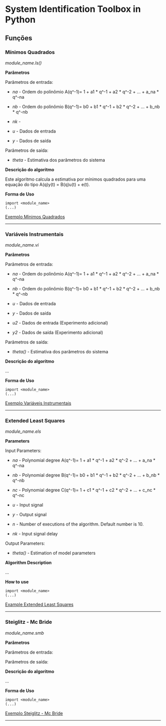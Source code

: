 # System Identification Toolbox in Python

## Funções

### Mínimos Quadrados

*module_name.ls()*

**Parâmetros**

Parâmetros de entrada:

- *na* - Ordem do polinômio A(q^-1)= 1 + a1 * q^-1 + a2 * q^-2 + ... + a_na * q^-na

- *nb* - Ordem do polinômio B(q^-1)= b0 + b1 * q^-1 + b2 * q^-2 + ... + b_nb * q^-nb

- *nk* -

- *u* - Dados de entrada

- *y* - Dados de saída

Parâmetros de saída:

- *theta* - Estimativa dos parâmetros do sistema

**Descrição do algoritmo**

Este algoritmo calcula a estimativa por mínimos quadrados para uma equação do
tipo A(q)y(t) = B(q)u(t) + e(t).

**Forma de Uso**

```
import <module_name>
(...)
```

[Exemplo Mínimos Quadrados](../examples/example_least_square.py)

--------------------------------------------------------------------------------

### Variáveis Instrumentais

*module_name.vi*

**Parâmetros**

Parâmetros de entrada:

- *na* - Ordem do polinômio A(q^-1)= 1 + a1 * q^-1 + a2 * q^-2 + ... + a_na * q^-na

- *nb* - Ordem do polinômio B(q^-1)= b0 + b1 * q^-1 + b2 * q^-2 + ... + b_nb * q^-nb

- *u* - Dados de entrada

- *y* - Dados de saída

- *u2* - Dados de entrada (Experimento adicional)

- *y2* - Dados de saída (Experimento adicional)

Parâmetros de saída:

- *theta()* - Estimativa dos parâmetros do sistema

**Descrição do algoritmo**

...

**Forma de Uso**

```
import <module_name>
(...)
```

[Exemplo Variáveis Instrumentais](../examples/example_instrumental_variable.py)

--------------------------------------------------------------------------------

### Extended Least Squares

*module_name.els*

**Parameters**

Input Parameters:

- *na* - Polynomial degree A(q^-1)= 1 + a1 * q^-1 + a2 * q^-2 + ... + a_na * q^-na

- *nb* - Polynomial degree B(q^-1)= b0 + b1 * q^-1 + b2 * q^-2 + ... + b_nb * q^-nb

- *nc* - Polynomial degree C(q^-1)= 1 + c1 * q^-1 + c2 * q^-2 + ... + c_nc * q^-nc

- *u* - Input signal

- *y* - Output signal

- *n* - Number of executions of the algorithm. Default number is 10.

- *nk* - Input signal delay

Output Parameters:

- *theta()* - Estimation of model parameters

**Algorithm Description**

...

**How to use**

```
import <module_name>
(...)
```

[Example Extended Least Squares](../examples/example_extended_least_square.py)

--------------------------------------------------------------------------------

### Steiglitz - Mc Bride

*module_name.smb*

**Parâmetros**

Parâmetros de entrada:

Parâmetros de saída:

**Descrição do algoritmo**

...

**Forma de Uso**

```
import <module_name>
(...)
```

[Exemplo Steiglitz - Mc Bride](../examples/example_steiglitz_mcbride.py)

--------------------------------------------------------------------------------